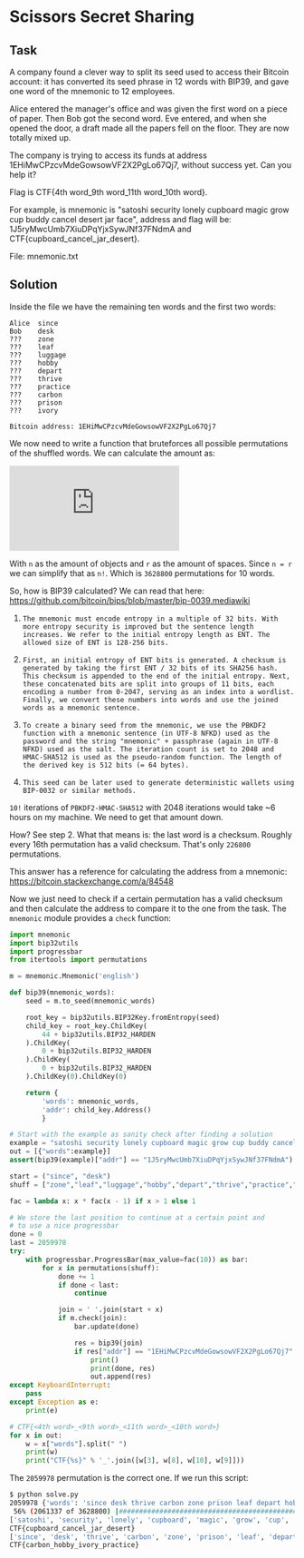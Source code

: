 # Scissors Secret Sharing

## Task

A company found a clever way to split its seed used to access their Bitcoin account: it has converted its seed phrase in 12 words with BIP39, and gave one word of the mnemonic to 12 employees.

Alice entered the manager's office and was given the first word on a piece of paper. Then Bob got the second word. Eve entered, and when she opened the door, a draft made all the papers fell on the floor. They are now totally mixed up.

The company is trying to access its funds at address 1EHiMwCPzcvMdeGowsowVF2X2PgLo67Qj7, without success yet. Can you help it?

Flag is CTF{4th word_9th word_11th word_10th word}.

For example, is mnemonic is "satoshi security lonely cupboard magic grow cup buddy cancel desert jar face", address and flag will be: 1J5ryMwcUmb7XiuDPqYjxSywJNf37FNdmA and CTF{cupboard_cancel_jar_desert}.

File: mnemonic.txt

## Solution

Inside the file we have the remaining ten words and the first two words:

```
Alice  since
Bob    desk
???    zone
???    leaf
???    luggage
???    hobby
???    depart
???    thrive
???    practice
???    carbon
???    prison
???    ivory

Bitcoin address: 1EHiMwCPzcvMdeGowsowVF2X2PgLo67Qj7
```

We now need to write a function that bruteforces all possible permutations of the shuffled words. We can calculate the amount as:

![](https://latex.codecogs.com/png.f?P%28n%2Cr%29%20%3D%20%5Cfrac%7Bn%21%7D%7B%28n%20-%20r%29%21%20%7D)

With `n` as the amount of objects and `r` as the amount of spaces. Since `n = r` we can simplify that as `n!`. Which is `3628800` permutations for 10 words.

So, how is BIP39 calculated? We can read that here: https://github.com/bitcoin/bips/blob/master/bip-0039.mediawiki

1. `The mnemonic must encode entropy in a multiple of 32 bits. With more entropy security is improved but the sentence length increases. We refer to the initial entropy length as ENT. The allowed size of ENT is 128-256 bits.`

2. `First, an initial entropy of ENT bits is generated. A checksum is generated by taking the first ENT / 32 bits of its SHA256 hash. This checksum is appended to the end of the initial entropy. Next, these concatenated bits are split into groups of 11 bits, each encoding a number from 0-2047, serving as an index into a wordlist. Finally, we convert these numbers into words and use the joined words as a mnemonic sentence.`

3. `To create a binary seed from the mnemonic, we use the PBKDF2 function with a mnemonic sentence (in UTF-8 NFKD) used as the password and the string "mnemonic" + passphrase (again in UTF-8 NFKD) used as the salt. The iteration count is set to 2048 and HMAC-SHA512 is used as the pseudo-random function. The length of the derived key is 512 bits (= 64 bytes).`

4. `This seed can be later used to generate deterministic wallets using BIP-0032 or similar methods.`

`10!` iterations of `PBKDF2-HMAC-SHA512` with 2048 iterations would take ~6 hours on my machine. We need to get that amount down.

How? See step 2. What that means is: the last word is a checksum. Roughly every 16th permutation has a valid checksum. That's only `226800` permutations.

This answer has a reference for calculating the address from a mnemonic: https://bitcoin.stackexchange.com/a/84548

Now we just need to check if a certain permutation has a valid checksum and then calculate the address to compare it to the one from the task. The `mnemonic` module provides a `check` function:

```python
import mnemonic
import bip32utils
import progressbar
from itertools import permutations

m = mnemonic.Mnemonic('english')

def bip39(mnemonic_words):
    seed = m.to_seed(mnemonic_words)

    root_key = bip32utils.BIP32Key.fromEntropy(seed)
    child_key = root_key.ChildKey(
        44 + bip32utils.BIP32_HARDEN
    ).ChildKey(
        0 + bip32utils.BIP32_HARDEN
    ).ChildKey(
        0 + bip32utils.BIP32_HARDEN
    ).ChildKey(0).ChildKey(0)

    return {
        'words': mnemonic_words,
        'addr': child_key.Address()
        }

# Start with the example as sanity check after finding a solution
example = "satoshi security lonely cupboard magic grow cup buddy cancel desert jar face"
out = [{"words":example}]
assert(bip39(example)["addr"] == "1J5ryMwcUmb7XiuDPqYjxSywJNf37FNdmA")

start = ("since", "desk")
shuff = ["zone","leaf","luggage","hobby","depart","thrive","practice","carbon","prison","ivory"]

fac = lambda x: x * fac(x - 1) if x > 1 else 1

# We store the last position to continue at a certain point and
# to use a nice progressbar
done = 0
last = 2059978
try:
    with progressbar.ProgressBar(max_value=fac(10)) as bar:
        for x in permutations(shuff):
            done += 1
            if done < last:
                continue

            join = ' '.join(start + x)
            if m.check(join):
                bar.update(done)

                res = bip39(join)
                if res["addr"] == "1EHiMwCPzcvMdeGowsowVF2X2PgLo67Qj7":
                    print()
                    print(done, res)
                    out.append(res)
except KeyboardInterrupt:
    pass
except Exception as e:
    print(e)

# CTF{<4th word>_<9th word>_<11th word>_<10th word>}
for x in out:
    w = x["words"].split(" ")
    print(w)
    print("CTF{%s}" % '_'.join([w[3], w[8], w[10], w[9]]))
```

The `2059978` permutation is the correct one. If we run this script:

```bash
$ python solve.py
2059978 {'words': 'since desk thrive carbon zone prison leaf depart hobby practice ivory luggage', 'addr': '1EHiMwCPzcvMdeGowsowVF2X2PgLo67Qj7'}
 56% (2061337 of 3628800) |#######################################################################                                                      | Elapsed Time: 0:00:00 ETA:   0:00:00^C
['satoshi', 'security', 'lonely', 'cupboard', 'magic', 'grow', 'cup', 'buddy', 'cancel', 'desert', 'jar', 'face']
CTF{cupboard_cancel_jar_desert}
['since', 'desk', 'thrive', 'carbon', 'zone', 'prison', 'leaf', 'depart', 'hobby', 'practice', 'ivory', 'luggage']
CTF{carbon_hobby_ivory_practice}
```
